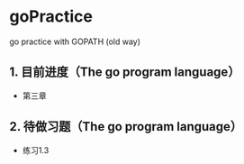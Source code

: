 # goPractice
go practice with GOPATH (old way)

## 1. 目前进度（The go program language）

- 第三章

## 2. 待做习题（The go program language）

- 练习1.3